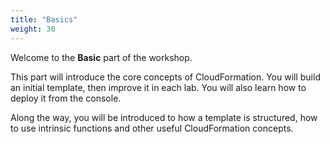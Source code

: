 ```yaml
---
title: "Basics"
weight: 30
---
```


Welcome to the **Basic** part of the workshop.

This part will introduce the core concepts of CloudFormation.  You will build an initial template, then improve it in
each lab. You will also learn how to deploy it from the console.

Along the way, you will be introduced to how a template is structured, how to use intrinsic functions and other useful CloudFormation concepts.
